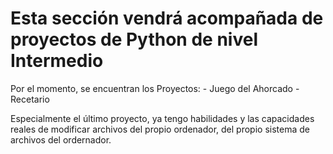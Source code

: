 # Esta sección vendrá acompañada de proyectos de Python de nivel Intermedio

Por el momento, se encuentran los Proyectos:
      - Juego del Ahorcado
      - Recetario

Especialmente el último proyecto, ya tengo habilidades y las capacidades reales de modificar archivos del propio ordenador, del propio sistema de archivos del ordernador.
